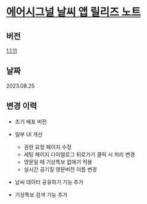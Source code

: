 __<h1>[에어시그널 날씨 앱 릴리즈 노트](https://github.com/tekken5953/AS_Cloud_App/blob/master/release_note/1.1.11.md)</a></h1>__

<h2>버전</h2>

[1.1.11](https://play.google.com/store/apps/details?id=app.airsignal.weather)

<h2>날짜</h2>
2023.08.25

<h2>변경 이력</h2>

- 초기 배포 버전

- 일부 UI 개선
  - 권한 요청 페이지 수정
  - 세팅 페이지 다이얼로그 뒤로가기 클릭 시 처리 변경
  - 영문일 때 기상특보 없애기 적용
  - 실시간 공기질 영문버전 이름 변경

- 날씨 데이터 공유하기 기능 추가
  
- 기상특보 검색 기능 추가







